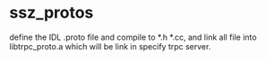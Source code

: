 # ssz_protos

define the IDL .proto file and compile to *.h *.cc,
and link all file into libtrpc_proto.a which will be
link in specify trpc server.


